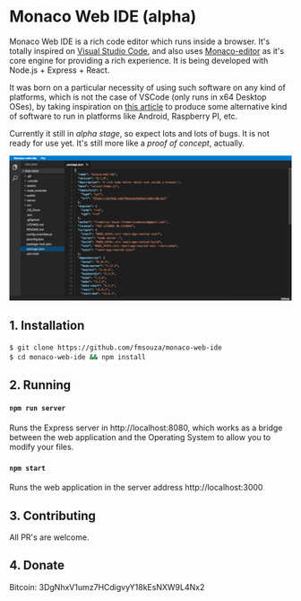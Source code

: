 # Monaco Web IDE (alpha)

Monaco Web IDE is a rich code editor which runs inside a browser. It's totally inspired on [Visual Studio Code](https://github.com/Microsoft/vscode), and also uses [Monaco-editor](https://github.com/Microsoft/monaco-editor) as it's core engine for providing a rich experience. It is being developed with Node.js + Express + React.

It was born on a particular necessity of using such software on any kind of platforms, which is not the case of VSCode (only runs in x64 Desktop OSes), by taking inspiration on [this article](https://medium.com/samsung-internet-dev/writing-software-using-a-phone-e71976f1f18d) to produce some alternative kind of software to run in platforms like Android, Raspberry PI, etc.

Currently it still in _alpha stage_, so expect lots and lots of bugs. It is not ready for use yet. It's still more like a _proof of concept_, actually.

![screenshot](./assets/screenshot.png)

## 1. Installation

```bash
$ git clone https://github.com/fmsouza/monaco-web-ide
$ cd monaco-web-ide && npm install
```

## 2. Running

#### `npm run server`

Runs the Express server in http://localhost:8080, which works as a bridge between the web application and the Operating System to allow you to modify your files.

#### `npm start`

Runs the web application in the server address http://localhost:3000

## 3. Contributing

All PR's are welcome.

## 4. Donate

Bitcoin: 3DgNhxV1umz7HCdigvyY18kEsNXW9L4Nx2